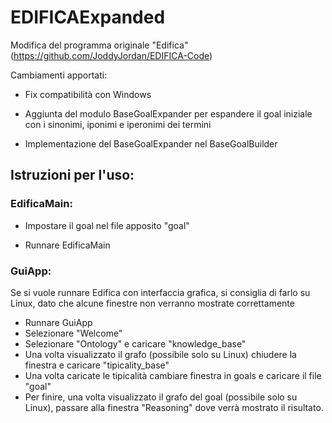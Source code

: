# EDIFICAExpanded

Modifica del programma originale "Edifica" (https://github.com/JoddyJordan/EDIFICA-Code)

Cambiamenti apportati:

- Fix compatibilità con Windows

- Aggiunta del modulo BaseGoalExpander per espandere il goal iniziale con i sinonimi, iponimi e iperonimi dei termini

- Implementazione del BaseGoalExpander nel BaseGoalBuilder

## Istruzioni per l'uso:

### EdificaMain:

- Impostare il goal nel file apposito "goal"

- Runnare EdificaMain


### GuiApp:

Se si vuole runnare Edifica con interfaccia grafica, si consiglia di farlo su Linux, dato che alcune finestre non verranno mostrate correttamente

- Runnare GuiApp
- Selezionare "Welcome"
- Selezionare "Ontology" e caricare "knowledge_base"
- Una volta visualizzato il grafo (possibile solo su Linux) chiudere la finestra e caricare "tipicality_base"
- Una volta caricate le tipicalità cambiare finestra in goals e caricare il file "goal"
- Per finire, una volta visualizzato il grafo del goal (possibile solo su Linux), passare alla finestra "Reasoning" dove verrà mostrato il risultato. 


